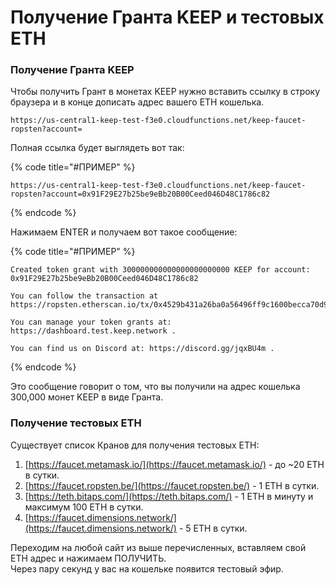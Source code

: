 # Получение Гранта KEEP и тестовых ETH

### Получение Гранта KEEP

Чтобы получить Грант в монетах KEEP нужно вставить ссылку в строку браузера и в конце дописать адрес вашего ETH кошелька.

```text
https://us-central1-keep-test-f3e0.cloudfunctions.net/keep-faucet-ropsten?account=
```

Полная ссылка будет выглядеть вот так:

{% code title="\#ПРИМЕР" %}
```text
https://us-central1-keep-test-f3e0.cloudfunctions.net/keep-faucet-ropsten?account=0x91F29E27b25be9eBb20B00Ceed046D48C1786c82
```
{% endcode %}

Нажимаем ENTER и получаем вот такое сообщение:

{% code title="\#ПРИМЕР" %}
```text
Created token grant with 300000000000000000000000 KEEP for account: 0x91F29E27b25be9eBb20B00Ceed046D48C1786c82

You can follow the transaction at https://ropsten.etherscan.io/tx/0x4529b431a26ba0a56496ff9c1600becca70d9eaf0469d920d942b365a2736e5c

You can manage your token grants at: https://dashboard.test.keep.network .

You can find us on Discord at: https://discord.gg/jqxBU4m .
```
{% endcode %}

Это сообщение говорит о том, что вы получили на адрес кошелька 300,000 монет KEEP в виде Гранта.

### Получение тестовых ETH

Существует список Кранов для получения тестовых ETH:

1. [https://faucet.metamask.io/](https://faucet.metamask.io/) - до ~20 ETH в сутки.
2. [https://faucet.ropsten.be/](https://faucet.ropsten.be/) - 1 ETH в сутки.
3. [https://teth.bitaps.com/](https://teth.bitaps.com/) - 1 ETH в минуту и максимум 100 ETH в сутки.
4. [https://faucet.dimensions.network/](https://faucet.dimensions.network/) - 5 ETH в сутки.

Переходим на любой сайт из выше перечисленных, вставляем свой ETH адрес и нажимаем ПОЛУЧИТЬ.   
Через пару секунд у вас на кошельке появится тестовый эфир.

